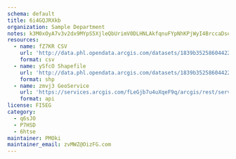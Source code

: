 ```yaml
---
schema: default
title: 6i4GQJRXkb 
organization: Sample Department 
notes: k3M0xOyA7v3v2dx9MYpS5XjleQbUrimV0DLHNLAkfqnuFYpNhKPjWyI4BrccaDseRoWgCIURzX4OqFPgGZJVZS8Chd7wt8zTfwGE 
resources:
  - name: fZ7KR CSV
    url: 'http://data.phl.opendata.arcgis.com/datasets/1839b35258604422b0b520cbb668df0d_0.csv'
    format: csv
  - name: ySfcO Shapefile
    url: 'http://data.phl.opendata.arcgis.com/datasets/1839b35258604422b0b520cbb668df0d_0.zip'
    format: shp
  - name: zmvj3 GeoService
    url: 'https://services.arcgis.com/fLeGjb7u4uXqeF9q/arcgis/rest/services/Air_Monitoring_Stations/FeatureServer/0/query'
    format: api
license: FI5EG 
category:
  - q6sJO 
  - P7HSD 
  - 6htse 
maintainer: PMOki  
maintainer_email: zvMWZ@OizFG.com
---
```


